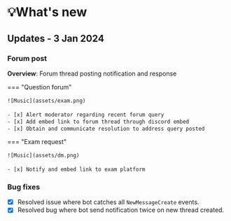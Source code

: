 # 💡What's new

## Updates - 3 Jan 2024

### **Forum post**
**Overview**: Forum thread posting notification and response

=== "Question forum"

    ![Music](assets/exam.png)

    - [x] Alert moderator regarding recent forum query
    - [x] Add embed link to forum thread through discord embed
    - [x] Obtain and communicate resolution to address query posted

=== "Exam request"

    ![Music](assets/dm.png)
   
    - [x] Notify and embed link to exam platform

### **Bug fixes**
- [x] Resolved issue where bot catches all `NewMessageCreate` events.
- [x] Resolved bug where bot send notification twice on new thread created.
